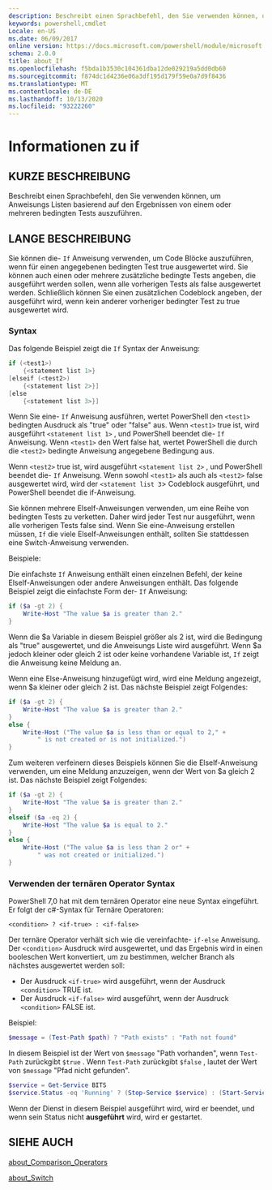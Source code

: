 ```yaml
---
description: Beschreibt einen Sprachbefehl, den Sie verwenden können, um Anweisungs Listen basierend auf den Ergebnissen von einem oder mehreren bedingten Tests auszuführen.
keywords: powershell,cmdlet
Locale: en-US
ms.date: 06/09/2017
online version: https://docs.microsoft.com/powershell/module/microsoft.powershell.core/about/about_if?view=powershell-7&WT.mc_id=ps-gethelp
schema: 2.0.0
title: about_If
ms.openlocfilehash: f5bda1b3530c104361dba12de029219a5dd0db60
ms.sourcegitcommit: f874dc1d4236e06a3df195d179f59e0a7d9f8436
ms.translationtype: MT
ms.contentlocale: de-DE
ms.lasthandoff: 10/13/2020
ms.locfileid: "93222260"
---
```

# <a name="about-if"></a>Informationen zu if

## <a name="short-description"></a>KURZE BESCHREIBUNG
Beschreibt einen Sprachbefehl, den Sie verwenden können, um Anweisungs Listen basierend auf den Ergebnissen von einem oder mehreren bedingten Tests auszuführen.

## <a name="long-description"></a>LANGE BESCHREIBUNG

Sie können die- `If` Anweisung verwenden, um Code Blöcke auszuführen, wenn für einen angegebenen bedingten Test true ausgewertet wird. Sie können auch einen oder mehrere zusätzliche bedingte Tests angeben, die ausgeführt werden sollen, wenn alle vorherigen Tests als false ausgewertet werden. Schließlich können Sie einen zusätzlichen Codeblock angeben, der ausgeführt wird, wenn kein anderer vorheriger bedingter Test zu true ausgewertet wird.

### <a name="syntax"></a>Syntax

Das folgende Beispiel zeigt die `If` Syntax der Anweisung:

```powershell
if (<test1>)
    {<statement list 1>}
[elseif (<test2>)
    {<statement list 2>}]
[else
    {<statement list 3>}]
```

Wenn Sie eine- `If` Anweisung ausführen, wertet PowerShell den `<test1>` bedingten Ausdruck als "true" oder "false" aus. Wenn `<test1>` true ist, wird ausgeführt `<statement list 1>` , und PowerShell beendet die- `If` Anweisung. Wenn `<test1>` den Wert false hat, wertet PowerShell die durch die `<test2>` bedingte Anweisung angegebene Bedingung aus.

Wenn `<test2>` true ist, wird ausgeführt `<statement list 2>` , und PowerShell beendet die- `If` Anweisung. Wenn sowohl `<test1>` als auch als `<test2>` false ausgewertet wird, wird der `<statement list 3`> Codeblock ausgeführt, und PowerShell beendet die if-Anweisung.

Sie können mehrere ElseIf-Anweisungen verwenden, um eine Reihe von bedingten Tests zu verketten. Daher wird jeder Test nur ausgeführt, wenn alle vorherigen Tests false sind.
Wenn Sie eine-Anweisung erstellen müssen, `If` die viele ElseIf-Anweisungen enthält, sollten Sie stattdessen eine Switch-Anweisung verwenden.

Beispiele:

Die einfachste `If` Anweisung enthält einen einzelnen Befehl, der keine ElseIf-Anweisungen oder andere Anweisungen enthält. Das folgende Beispiel zeigt die einfachste Form der- `If` Anweisung:

```powershell
if ($a -gt 2) {
    Write-Host "The value $a is greater than 2."
}
```

Wenn die $a Variable in diesem Beispiel größer als 2 ist, wird die Bedingung als "true" ausgewertet, und die Anweisungs Liste wird ausgeführt. Wenn $a jedoch kleiner oder gleich 2 ist oder keine vorhandene Variable ist, `If` zeigt die Anweisung keine Meldung an.

Wenn eine Else-Anweisung hinzugefügt wird, wird eine Meldung angezeigt, wenn $a kleiner oder gleich 2 ist. Das nächste Beispiel zeigt Folgendes:

```powershell
if ($a -gt 2) {
    Write-Host "The value $a is greater than 2."
}
else {
    Write-Host ("The value $a is less than or equal to 2," +
        " is not created or is not initialized.")
}
```

Zum weiteren verfeinern dieses Beispiels können Sie die ElseIf-Anweisung verwenden, um eine Meldung anzuzeigen, wenn der Wert von $a gleich 2 ist. Das nächste Beispiel zeigt Folgendes:

```powershell
if ($a -gt 2) {
    Write-Host "The value $a is greater than 2."
}
elseif ($a -eq 2) {
    Write-Host "The value $a is equal to 2."
}
else {
    Write-Host ("The value $a is less than 2 or" +
        " was not created or initialized.")
}
```

### <a name="using-the-ternary-operator-syntax"></a>Verwenden der ternären Operator Syntax

PowerShell 7,0 hat mit dem ternären Operator eine neue Syntax eingeführt. Er folgt der c#-Syntax für Ternäre Operatoren:

```Syntax
<condition> ? <if-true> : <if-false>
```

Der ternäre Operator verhält sich wie die vereinfachte- `if-else` Anweisung. Der `<condition>` Ausdruck wird ausgewertet, und das Ergebnis wird in einen booleschen Wert konvertiert, um zu bestimmen, welcher Branch als nächstes ausgewertet werden soll:

- Der Ausdruck `<if-true>` wird ausgeführt, wenn der Ausdruck `<condition>` TRUE ist.
- Der Ausdruck `<if-false>` wird ausgeführt, wenn der Ausdruck `<condition>` FALSE ist.

Beispiel:

```powershell
$message = (Test-Path $path) ? "Path exists" : "Path not found"
```

In diesem Beispiel ist der Wert von `$message` "Path vorhanden", wenn `Test-Path` zurückgibt `$true` . Wenn `Test-Path` zurückgibt `$false` , lautet der Wert von `$message` "Pfad nicht gefunden".

```powershell
$service = Get-Service BITS
$service.Status -eq 'Running' ? (Stop-Service $service) : (Start-Service $service)
```

Wenn der Dienst in diesem Beispiel ausgeführt wird, wird er beendet, und wenn sein Status nicht **ausgeführt** wird, wird er gestartet.

## <a name="see-also"></a>SIEHE AUCH

[about_Comparison_Operators](about_Comparison_Operators.md)

[about_Switch](about_Switch.md)

